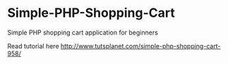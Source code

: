 # Simple-PHP-Shopping-Cart
Simple PHP shopping cart application for beginners

Read tutorial here
 http://www.tutsplanet.com/simple-php-shopping-cart-958/

